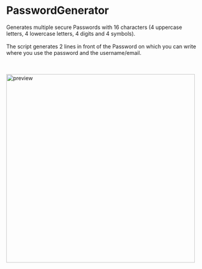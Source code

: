 # PasswordGenerator
Generates multiple secure Passwords with 16 characters (4 uppercase letters, 4 lowercase letters, 4 digits and 4 symbols).  
<br>
The script generates 2 lines in front of the Password on which you can write where you use the password and the username/email.
<br><br><br>

<p>
  <img src="https://i.imgur.com/9osvO7O.jpg" width="500" title="preview">
</p>
